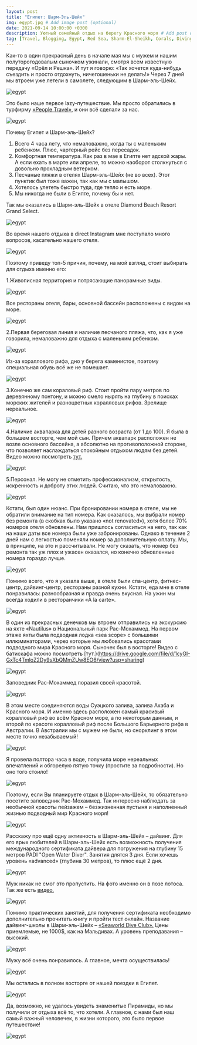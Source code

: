 ```yaml
---
layout: post
title: "Египет: Шарм-Эль-Шейх"
img: egypt.jpg # Add image post (optional)
date: 2021-09-14 10:00:00 +0300
description: Уютный семейный отдых на берегу Красного моря # Add post description (optional)
tag: [Travel, Blogging, Egypt, Red Sea, Sharm-El-Sheikh, Corals, Diving]
---
```

Как-то в один прекрасный день в начале мая мы с мужем и нашим полуторогодовалым сыночком ужинали, смотря всем известную передачу «Орёл и Решка». И тут я говорю: «Так хочется куда-нибудь съездить и просто отдохнуть, ничегошеньки не делать!» Через 7 дней мы втроем уже летели в самолете, следующим в Шарм-эль-Шейх.

![egypt](/assets/img/egypt/fly.jpg) 

Это было наше первое lazy-путешествие. Мы просто обратились в турфирму [«People Travel»](https://peopletravel.by/), и они всё сделали за нас.

![egypt](/assets/img/egypt/flower.jpg) 
 
Почему Египет и Шарм-эль-Шейх?
1.	Всего 4 часа лету, что немаловажно, когда ты с маленьким ребенком. Плюс, чартерный рейс без пересадок. 
2.	Комфортная температура. Как раз в мае в Египте нет адской жары. А если ехать в марте или апреле, то можно наоборот столкнуться с довольно прохладным ветерком. 
3.	Песчаные пляжи в отелях Шарм-эль-Шейх (не во всех). Этот пунктик был тоже важен, так как мы с малышом. 
4.	Хотелось улететь быстро туда, где тепло и есть море. 
5.	Мы никогда не были в Египте, почему бы и нет.
 
Так мы оказались в Шарм-эль-Шейх в отеле Diamond Beach Resort Grand Select.   

![egypt](/assets/img/egypt/hotel.jpg)

Во время нашего отдыха в direct Instagram мне поступало много вопросов, касательно нашего отеля. 

![egypt](/assets/img/egypt/hotel8.jpg)

Поэтому приведу топ-5 причин, почему, на мой взгляд, стоит выбирать для отдыха именно его:

1.Живописная территория и потрясающие панорамные виды.

![egypt](/assets/img/egypt/view.jpg)
 
Все рестораны отеля, бары, основной бассейн расположены с видом на море. 

![egypt](/assets/img/egypt/hotel2.jpg)

2.Первая береговая линия и наличие песчаного пляжа, что, как я уже говорила, немаловажно для отдыха с маленьким ребенком. 

![egypt](/assets/img/egypt/hotel3.jpg)

Из-за кораллового рифа, дно у берега каменистое, поэтому специальная обувь всё же не помешает.

![egypt](/assets/img/egypt/hotel4.jpg)

3.Конечно же сам кораловый риф. Стоит пройти пару метров по деревянному понтону, и можно смело нырять на глубину в поисках морских жителей и разноцветных коралловых рифов. Зрелище нереальное.

![egypt](/assets/img/egypt/corals.jpg)

4.Наличие аквапарка для детей разного возраста (от 1 до 100). Я была в большем восторге, чем мой сын. Причем аквапарк расположен не возле основного бассейна, а абсолютно на противоположной стороне, что позволяет наслаждаться спокойным отдыхом людям без детей. Видео можно посмотреть [тут.](https://drive.google.com/file/d/1BEIcNOxOF5Zw9pfxqcsKkTnf9Em3-eH7/view?usp=sharing)

![egypt](/assets/img/egypt/aquapark.jpg) 

5.Персонал. Не могу не отметить профессионализм, открытость, искренность и доброту этих людей. Считаю, что это немаловажно.

![egypt](/assets/img/egypt/hotel5.jpg)

Кстати, был один нюанс. При бронировании номера в отеле, мы не обратили внимание на тип номера. Как оказалось, мы выбрали номер без ремонта (в скобках было указано «not renovated»), хотя более 70% номеров отеля обновлены. Нам пришлось согласиться на него, так как на наши даты все номера были уже забронированы. Однако в течение 2 дней нам с легкостью поменяли номер за дополнительную оплату. Мы, в принципе, на это и рассчитывали. Не могу сказать, что номер без ремонта так уж плох и ужасен оказался, но конечно обновленные номера гораздо лучше.

![egypt](/assets/img/egypt/hotel6.jpg) 

Помимо всего, что я указала выше, в отеле были спа-центр, фитнес-центр, дайвинг-центр, рестораны разной кухни. Кстати, еда мне в отеле понравилась: разнообразная и правда очень вкусная. На ужин мы всегда ходили в ресторанчики «À la carte».

![egypt](/assets/img/egypt/hotel7.jpg)
 
В один из прекрасных денечков мы втроем отправились на экскурсию на яхте «Nautilus» в Национальный парк Рас-Мохаммед. На первом этаже яхты была подводная лодка «sea scope» с большими иллюминаторами, через которые мы любовались красотами подводного мира Красного моря. Сыночек был в восторге! Видео с батискафа можно посмотреть [тут.}(https://drive.google.com/file/d/1cyGI-GxTc4TmloZ2Dy9sXbQMmZUw8EO6/view?usp=sharing) 

![egypt](/assets/img/egypt/national_park.jpg)

Заповедник Рас-Мохаммед поразил своей красотой. 

![egypt](/assets/img/egypt/national_park2.jpg)

В этом месте соединяются воды Суэцкого залива, залива Акаба и Красного моря. И именно здесь расположен самый красивый коралловый риф во всём Красном море, а по некоторым данным, и второй по красоте коралловый риф после Большого Барьерного рифа в Австралии. В Австралии мы с мужем не были, но снорклинг в этом месте точно незабываемый! 

![egypt](/assets/img/egypt/national_park3.jpg)

Я провела полтора часа в воде, получила море нереальных впечатлений и обгорелую пятую точку (простите за подробности). Но оно того стоило!

![egypt](/assets/img/egypt/national_park4.jpg)

Поэтому, если Вы планируете отдых в Шарм-эль-Шейх, то обязательно посетите заповедник Рас-Мохаммед. Так интересно наблюдать за необычной красоты пейзажем – безжизненная пустыня и наполненный жизнью подводный мир Красного моря!

![egypt](/assets/img/egypt/national_park5.jpg)

Расскажу про ещё одну активность в Шарм-эль-Шейх – дайвинг. Для его ярых любителей в Шарм-эль-Шейх есть возможность получения международного сертификата дайвера для погружения на глубину 15 метров PADI "Open Water Diver". Занятия длятся 3 дня. Если хочешь уровень «advanced» (глубина 30 метров), то плюс ещё 2 дня.

![egypt](/assets/img/egypt/diving.jpg)

Муж никак не смог это пропустить. На фото именно он в позе лотоса. Так же есть [видео.](https://drive.google.com/file/d/1RQAqE0wG3g7ziqwwLmBvVNI_6CqoAxej/view?usp=sharing)

![egypt](/assets/img/egypt/diving4.jpg)

Помимо практических занятий, для получения сертификата необходимо дополнительно прочитать книгу и пройти тест онлайн. Название дайвинг-школы в Шарм-эль-Шейх – [«Seaworld Dive Club».](https://seaworlddiveclub.com/) Цены приемлемые, не 1000$, как на Мальдивах. А уровень преподавания – высокий.

![egypt](/assets/img/egypt/diving2.jpg)

Мужу всё очень понравилось. А главное, мечта осуществилась!

![egypt](/assets/img/egypt/diving3.jpg)

Мы остались в полном восторге от нашей поездки в Египет. 

![egypt](/assets/img/egypt/egypt.jpg)

Да, возможно, не удалось увидеть знаменитые Пирамиды, но мы получили от отдыха всё то, что хотели. А главное, с нами был наш самый важный человечек, в жизни которого, это было первое путешествие!

![egypt](/assets/img/egypt/egypt2.jpg)
